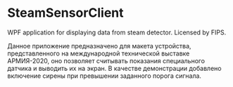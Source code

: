 # SteamSensorClient
WPF application for displaying data from steam detector. Licensed by FIPS.

Данное приложение предназначено для макета устройства, представленного на международной технической выставке АРМИЯ-2020,
оно позволяет считывать показания специального датчика и выводить их на экран. В качестве демонстрации добавлено включение сирены
при превышении заданного порога сигнала.
